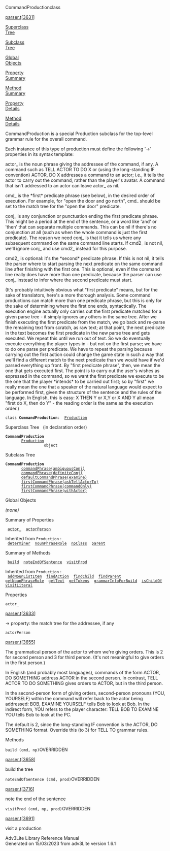 <span class="title">CommandProduction</span><span class="type">class</span>

[parser.t](../file/parser.t.html)\[[3631](../source/parser.t.html#3631)\]

[Superclass  
Tree](#_SuperClassTree_)

[Subclass  
Tree](#_SubClassTree_)

[Global  
Objects](#_ObjectSummary_)

[Property  
Summary](#_PropSummary_)

[Method  
Summary](#_MethodSummary_)

[Property  
Details](#_Properties_)

[Method  
Details](#_Methods_)

<div class="fdesc">

CommandProduction is a special Production subclass for the top-level
grammar rule for the overall command.

Each instance of this type of production must define the following '-\>'
properties in its syntax template:

actor\_ is the noun phrase giving the addressee of the command, if any.
A command such as TELL ACTOR TO DO X or (using the long-standing IF
convention) ACTOR, DO X addresses a command to an actor; i.e., it tells
the actor to carry out the command, rather than the player's avatar. A
command that isn't addressed to an actor can leave actor\_ as nil.

cmd\_ is the \*first\* predicate phrase (see below), in the desired
order of execution. For example, for "open the door and go north", cmd\_
should be set to the match tree for the "open the door" predicate.

conj\_ is any conjunction or punctuation ending the first predicate
phrase. This might be a period at the end of the sentence, or a word
like 'and' or 'then' that can separate multiple commands. This can be
nil if there's no conjunction at all (such as when the whole command is
just the first predicate). The reason we need conj\_ is that it tells us
where any subsequent command on the same command line starts. If cmd2\_
is not nil, we'll ignore conj\_ and use cmd2\_ instead for this purpose.

cmd2\_ is optional: it's the \*second\* predicate phrase. If this is not
nil, it tells the parser where to start parsing the next predicate on
the same command line after finishing with the first one. This is
optional, even if the command line really does have more than one
predicate, because the parser can use conj\_ instead to infer where the
second predicate must start.

(It's probably intuitively obvious what "first predicate" means, but for
the sake of translators, here's a more thorough analysis. Some command
productions can match more than one predicate phrase, but this is only
for the sake of determining where the first one ends, syntactically. The
execution engine actually only carries out the first predicate matched
for a given parse tree - it simply ignores any others in the same tree.
After we finish executing the first predicate from the match, we go back
and re-parse the remaining text from scratch, as raw text; at that
point, the next predicate in the text becomes the first predicate in the
new parse tree and gets executed. We repeat this until we run out of
text. So we do eventually execute everything the player types in - but
not on the first parse; we have to do one parse per predicate. We have
to repeat the parsing because carrying out the first action could change
the game state in such a way that we'll find a different match to the
next predicate than we would have if we'd parsed everything up front. By
"first predicate phrase", then, we mean the one that gets executed
first. The point is to carry out the user's wishes as expressed in the
command, so we want the first predicate we execute to be the one that
the player \*intends\* to be carried out first; so by "first" we really
mean the one that a speaker of the natural language would expect to be
performed first, given the structure of the sentence and the rules of
the language. In English, this is easy: X THEN Y or X,Y or X AND Y all
mean "first do X, then do Y" - the reading order is the same as the
execution order.)

`class `**`CommandProduction`**` :   `[`Production`](../object/Production.html)

</div>

<span id="_SuperClassTree_"></span>

<div class="mjhd">

<span class="hdln">Superclass Tree</span>   (in declaration order)

</div>

**`CommandProduction`**  
`         `[`Production`](../object/Production.html)  
`                 object`  
<span id="_SubClassTree_"></span>

<div class="mjhd">

<span class="hdln">Subclass Tree</span>  

</div>

**`CommandProduction`**  
`         `[`commandPhrase(ambiguousConj)`](../object/commandPhrase(ambiguousConj).html)  
`         `[`commandPhrase(definiteConj)`](../object/commandPhrase(definiteConj).html)  
`         `[`defaultCommandPhrase(examine)`](../object/defaultCommandPhrase(examine).html)  
`         `[`firstCommandPhrase(askTellActorTo)`](../object/firstCommandPhrase(askTellActorTo).html)  
`         `[`firstCommandPhrase(commandOnly)`](../object/firstCommandPhrase(commandOnly).html)  
`         `[`firstCommandPhrase(withActor)`](../object/firstCommandPhrase(withActor).html)  
<span id="_ObjectSummary_"></span>

<div class="mjhd">

<span class="hdln">Global Objects</span>  

</div>

*(none)* <span id="_PropSummary_"></span>

<div class="mjhd">

<span class="hdln">Summary of Properties</span>  

</div>

` `[`actor_`](#actor_)`  `[`actorPerson`](#actorPerson)`  `

Inherited from `Production` :  
` `[`determiner`](../object/Production.html#determiner)`  `[`nounPhraseRole`](../object/Production.html#nounPhraseRole)`  `[`npClass`](../object/Production.html#npClass)`  `[`parent`](../object/Production.html#parent)`  `

<span id="_MethodSummary_"></span>

<div class="mjhd">

<span class="hdln">Summary of Methods</span>  

</div>

` `[`build`](#build)`  `[`noteEndOfSentence`](#noteEndOfSentence)`  `[`visitProd`](#visitProd)`  `

Inherited from `Production` :  
` `[`addNounListItem`](../object/Production.html#addNounListItem)`  `[`findAction`](../object/Production.html#findAction)`  `[`findChild`](../object/Production.html#findChild)`  `[`findParent`](../object/Production.html#findParent)`  `[`getNounPhraseRole`](../object/Production.html#getNounPhraseRole)`  `[`getText`](../object/Production.html#getText)`  `[`getTokens`](../object/Production.html#getTokens)`  `[`grammarInfoForBuild`](../object/Production.html#grammarInfoForBuild)`  `[`isChildOf`](../object/Production.html#isChildOf)`  `[`visitLiteral`](../object/Production.html#visitLiteral)`  `

<span id="_Properties_"></span>

<div class="mjhd">

<span class="hdln">Properties</span>  

</div>

<span id="actor_"></span>

`actor_`

[parser.t](../file/parser.t.html)\[[3633](../source/parser.t.html#3633)\]

<div class="desc">

-\> property: the match tree for the addressee, if any

</div>

<span id="actorPerson"></span>

`actorPerson`

[parser.t](../file/parser.t.html)\[[3655](../source/parser.t.html#3655)\]

<div class="desc">

The grammatical person of the actor to whom we're giving orders. This is
2 for second person and 3 for third person. (It's not meaningful to give
orders in the first person.)

In English (and probably most languages), commands of the form ACTOR, DO
SOMETHING address ACTOR in the second person. In contrast, TELL ACTOR TO
DO SOMETHING gives orders to ACTOR, but in the third person.

In the second-person form of giving orders, second-person pronouns (YOU,
YOURSELF) within the command will refer back to the actor being
addressed: BOB, EXAMINE YOURSELF tells Bob to look at Bob. In the
indirect form, YOU refers to the player character: TELL BOB TO EXAMINE
YOU tells Bob to look at the PC.

The default is 2, since the long-standing IF convention is the ACTOR, DO
SOMETHING format. Override this (to 3) for TELL TO grammar rules.

</div>

<span id="_Methods_"></span>

<div class="mjhd">

<span class="hdln">Methods</span>  

</div>

<span id="build"></span>

`build (cmd, np)`<span class="rem">OVERRIDDEN</span>

[parser.t](../file/parser.t.html)\[[3658](../source/parser.t.html#3658)\]

<div class="desc">

build the tree

</div>

<span id="noteEndOfSentence"></span>

`noteEndOfSentence (cmd, prod)`<span class="rem">OVERRIDDEN</span>

[parser.t](../file/parser.t.html)\[[3716](../source/parser.t.html#3716)\]

<div class="desc">

note the end of the sentence

</div>

<span id="visitProd"></span>

`visitProd (cmd, np, prod)`<span class="rem">OVERRIDDEN</span>

[parser.t](../file/parser.t.html)\[[3691](../source/parser.t.html#3691)\]

<div class="desc">

visit a production

</div>

<div class="ftr">

Adv3Lite Library Reference Manual  
Generated on 15/03/2023 from adv3Lite version 1.6.1

</div>

